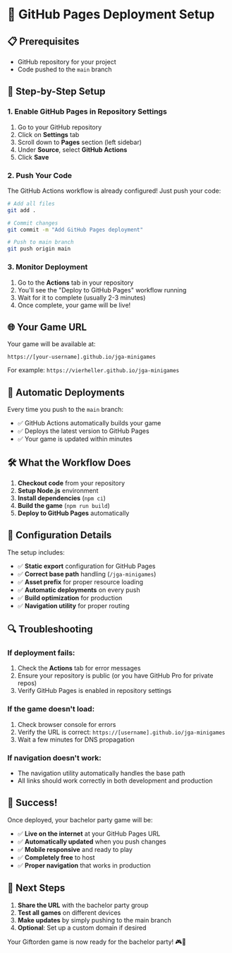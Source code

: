 # 🚀 GitHub Pages Deployment Setup

## 📋 Prerequisites
- GitHub repository for your project
- Code pushed to the `main` branch

## 🔧 Step-by-Step Setup

### 1. Enable GitHub Pages in Repository Settings

1. Go to your GitHub repository
2. Click on **Settings** tab
3. Scroll down to **Pages** section (left sidebar)
4. Under **Source**, select **GitHub Actions**
5. Click **Save**

### 2. Push Your Code

The GitHub Actions workflow is already configured! Just push your code:

```bash
# Add all files
git add .

# Commit changes
git commit -m "Add GitHub Pages deployment"

# Push to main branch
git push origin main
```

### 3. Monitor Deployment

1. Go to the **Actions** tab in your repository
2. You'll see the "Deploy to GitHub Pages" workflow running
3. Wait for it to complete (usually 2-3 minutes)
4. Once complete, your game will be live!

## 🌐 Your Game URL

Your game will be available at:
```
https://[your-username].github.io/jga-minigames
```

For example: `https://vierheller.github.io/jga-minigames`

## 🔄 Automatic Deployments

Every time you push to the `main` branch:
- ✅ GitHub Actions automatically builds your game
- ✅ Deploys the latest version to GitHub Pages
- ✅ Your game is updated within minutes

## 🛠️ What the Workflow Does

1. **Checkout code** from your repository
2. **Setup Node.js** environment
3. **Install dependencies** (`npm ci`)
4. **Build the game** (`npm run build`)
5. **Deploy to GitHub Pages** automatically

## 🎯 Configuration Details

The setup includes:
- ✅ **Static export** configuration for GitHub Pages
- ✅ **Correct base path** handling (`/jga-minigames`)
- ✅ **Asset prefix** for proper resource loading
- ✅ **Automatic deployments** on every push
- ✅ **Build optimization** for production
- ✅ **Navigation utility** for proper routing

## 🔍 Troubleshooting

### If deployment fails:
1. Check the **Actions** tab for error messages
2. Ensure your repository is public (or you have GitHub Pro for private repos)
3. Verify GitHub Pages is enabled in repository settings

### If the game doesn't load:
1. Check browser console for errors
2. Verify the URL is correct: `https://[username].github.io/jga-minigames`
3. Wait a few minutes for DNS propagation

### If navigation doesn't work:
- The navigation utility automatically handles the base path
- All links should work correctly in both development and production

## 🎉 Success!

Once deployed, your bachelor party game will be:
- ✅ **Live on the internet** at your GitHub Pages URL
- ✅ **Automatically updated** when you push changes
- ✅ **Mobile responsive** and ready to play
- ✅ **Completely free** to host
- ✅ **Proper navigation** that works in production

## 🔗 Next Steps

1. **Share the URL** with the bachelor party group
2. **Test all games** on different devices
3. **Make updates** by simply pushing to the main branch
4. **Optional**: Set up a custom domain if desired

Your Giftorden game is now ready for the bachelor party! 🎮🎉 